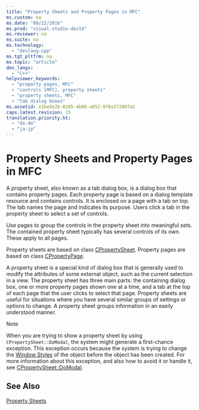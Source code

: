 ```yaml
---
title: "Property Sheets and Property Pages in MFC"
ms.custom: na
ms.date: "09/22/2016"
ms.prod: "visual-studio-dev14"
ms.reviewer: na
ms.suite: na
ms.technology: 
  - "devlang-cpp"
ms.tgt_pltfrm: na
ms.topic: "article"
dev_langs: 
  - "C++"
helpviewer_keywords: 
  - "property pages, MFC"
  - "controls [MFC], property sheets"
  - "property sheets, MFC"
  - "tab dialog boxes"
ms.assetid: e1bede2b-0285-4b88-a052-0f8a372807a2
caps.latest.revision: 15
translation.priority.ht: 
  - "de-de"
  - "ja-jp"
---
```

# Property Sheets and Property Pages in MFC
A property sheet, also known as a tab dialog box, is a dialog box that contains property pages. Each property page is based on a dialog template resource and contains controls. It is enclosed on a page with a tab on top. The tab names the page and indicates its purpose. Users click a tab in the property sheet to select a set of controls.  
  
 Use pages to group the controls in the property sheet into meaningful sets. The contained property sheet typically has several controls of its own. These apply to all pages.  
  
 Property sheets are based on class [CPropertySheet](../VS_csharp/cpropertysheet-class.md). Property pages are based on class [CPropertyPage](../VS_csharp/cpropertypage-class.md).  
  
 A property sheet is a special kind of dialog box that is generally used to modify the attributes of some external object, such as the current selection in a view. The property sheet has three main parts: the containing dialog box, one or more property pages shown one at a time, and a tab at the top of each page that the user clicks to select that page. Property sheets are useful for situations where you have several similar groups of settings or options to change. A property sheet groups information in an easily understood manner.  
  
> [!NOTE]
>  When you are trying to show a property sheet by using `CPropertySheet::DoModal`, the system might generate a first-chance exception. This exception occurs because the system is trying to change the [Window Styles](../VS_csharp/window-styles.md) of the object before the object has been created. For more information about this exception, and also how to avoid it or handle it, see [CPropertySheet::DoModal](../Topic/CPropertySheet::DoModal.md).  
  
## See Also  
 [Property Sheets](../VS_csharp/property-sheets--mfc-.md)